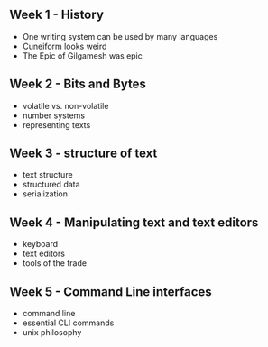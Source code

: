## Week 1 - History
- One writing system can be used by many languages
- Cuneiform looks weird
- The Epic of Gilgamesh was epic
## Week 2 - Bits and Bytes
- volatile vs. non-volatile
- number systems
- representing texts
## Week 3 - structure of text
  - text structure
  - structured data
  - serialization
## Week 4 - Manipulating text and text editors
  - keyboard
  - text editors
  - tools of the trade
## Week 5 - Command Line interfaces
  - command line
  - essential CLI commands
  - unix philosophy


